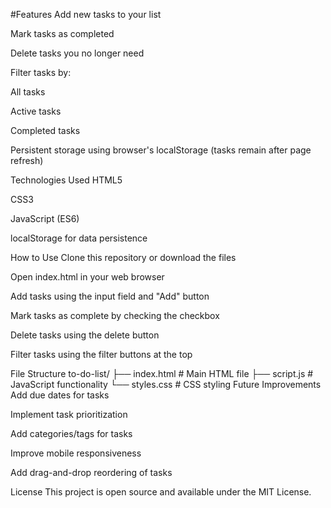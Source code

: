 #Features
Add new tasks to your list

Mark tasks as completed

Delete tasks you no longer need

Filter tasks by:

All tasks

Active tasks

Completed tasks

Persistent storage using browser's localStorage (tasks remain after page refresh)

Technologies Used
HTML5

CSS3

JavaScript (ES6)

localStorage for data persistence

How to Use
Clone this repository or download the files

Open index.html in your web browser

Add tasks using the input field and "Add" button

Mark tasks as complete by checking the checkbox

Delete tasks using the delete button

Filter tasks using the filter buttons at the top

File Structure
to-do-list/
├── index.html        # Main HTML file
├── script.js         # JavaScript functionality
└── styles.css        # CSS styling
Future Improvements
Add due dates for tasks

Implement task prioritization

Add categories/tags for tasks

Improve mobile responsiveness

Add drag-and-drop reordering of tasks

License
This project is open source and available under the MIT License.
